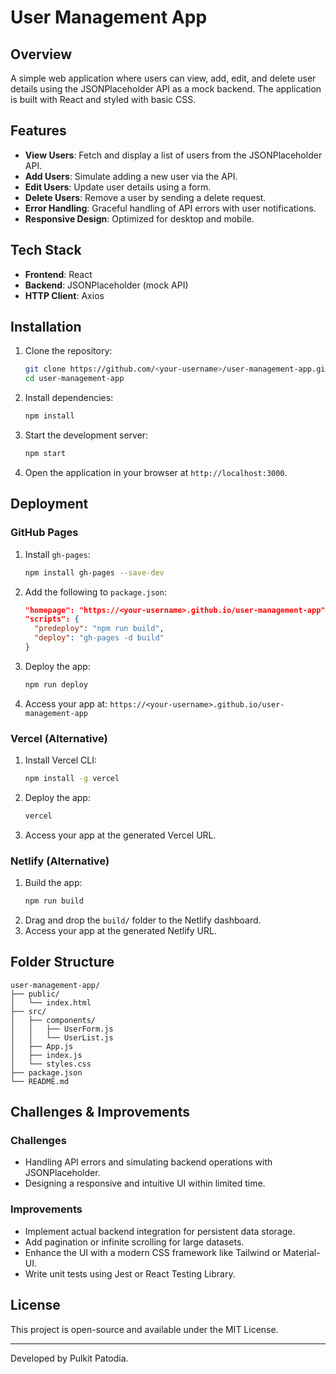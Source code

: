# User Management App

## Overview
A simple web application where users can view, add, edit, and delete user details using the JSONPlaceholder API as a mock backend. The application is built with React and styled with basic CSS.

## Features
- **View Users**: Fetch and display a list of users from the JSONPlaceholder API.
- **Add Users**: Simulate adding a new user via the API.
- **Edit Users**: Update user details using a form.
- **Delete Users**: Remove a user by sending a delete request.
- **Error Handling**: Graceful handling of API errors with user notifications.
- **Responsive Design**: Optimized for desktop and mobile.

## Tech Stack
- **Frontend**: React
- **Backend**: JSONPlaceholder (mock API)
- **HTTP Client**: Axios

## Installation
1. Clone the repository:
   ```bash
   git clone https://github.com/<your-username>/user-management-app.git
   cd user-management-app
   ```

2. Install dependencies:
   ```bash
   npm install
   ```

3. Start the development server:
   ```bash
   npm start
   ```

4. Open the application in your browser at `http://localhost:3000`.

## Deployment
### GitHub Pages
1. Install `gh-pages`:
   ```bash
   npm install gh-pages --save-dev
   ```
2. Add the following to `package.json`:
   ```json
   "homepage": "https://<your-username>.github.io/user-management-app",
   "scripts": {
     "predeploy": "npm run build",
     "deploy": "gh-pages -d build"
   }
   ```
3. Deploy the app:
   ```bash
   npm run deploy
   ```
4. Access your app at: `https://<your-username>.github.io/user-management-app`

### Vercel (Alternative)
1. Install Vercel CLI:
   ```bash
   npm install -g vercel
   ```
2. Deploy the app:
   ```bash
   vercel
   ```
3. Access your app at the generated Vercel URL.

### Netlify (Alternative)
1. Build the app:
   ```bash
   npm run build
   ```
2. Drag and drop the `build/` folder to the Netlify dashboard.
3. Access your app at the generated Netlify URL.

## Folder Structure
```
user-management-app/
├── public/
│   └── index.html
├── src/
│   ├── components/
│   │   ├── UserForm.js
│   │   └── UserList.js
│   ├── App.js
│   ├── index.js
│   └── styles.css
├── package.json
└── README.md
```

## Challenges & Improvements
### Challenges
- Handling API errors and simulating backend operations with JSONPlaceholder.
- Designing a responsive and intuitive UI within limited time.

### Improvements
- Implement actual backend integration for persistent data storage.
- Add pagination or infinite scrolling for large datasets.
- Enhance the UI with a modern CSS framework like Tailwind or Material-UI.
- Write unit tests using Jest or React Testing Library.

## License
This project is open-source and available under the MIT License.

---
Developed by Pulkit Patodia.

